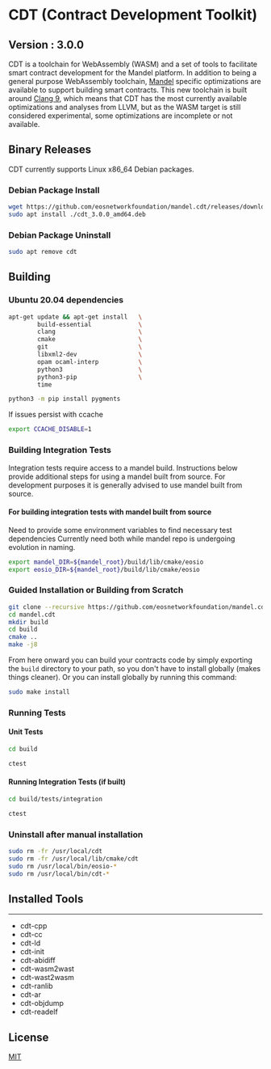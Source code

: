# CDT (Contract Development Toolkit)
## Version : 3.0.0

CDT is a toolchain for WebAssembly (WASM) and a set of tools to facilitate smart contract development for the Mandel platform. In addition to being a general purpose WebAssembly toolchain, [Mandel](https://github.com/eosnetworkfoundation/mandel) specific optimizations are available to support building smart contracts.  This new toolchain is built around [Clang 9](https://github.com/eosnetworkfoundation/cdt-llvm), which means that CDT has the most currently available optimizations and analyses from LLVM, but as the WASM target is still considered experimental, some optimizations are incomplete or not available.

## Binary Releases
CDT currently supports Linux x86_64 Debian packages.
### Debian Package Install
```sh
wget https://github.com/eosnetworkfoundation/mandel.cdt/releases/download/v3.0.0/cdt_3.0.0_amd64.deb
sudo apt install ./cdt_3.0.0_amd64.deb
```

### Debian Package Uninstall
```sh
sudo apt remove cdt
```

## Building

### Ubuntu 20.04 dependencies
```sh
apt-get update && apt-get install   \
        build-essential             \
        clang                       \
        cmake                       \
        git                         \
        libxml2-dev                 \
        opam ocaml-interp           \
        python3                     \
        python3-pip                 \
        time
```
```sh
python3 -m pip install pygments
```

If issues persist with ccache
```sh
export CCACHE_DISABLE=1
```

### Building Integration Tests

Integration tests require access to a mandel build.  Instructions below provide additional steps for using a mandel built from source.  For development purposes it is generally advised to use mandel built from source.

#### For building integration tests with mandel built from source

Need to provide some environment variables to find necessary test dependencies
Currently need both while mandel repo is undergoing evolution in naming.

```sh
export mandel_DIR=${mandel_root}/build/lib/cmake/eosio
export eosio_DIR=${mandel_root}/build/lib/cmake/eosio
```

### Guided Installation or Building from Scratch
```sh
git clone --recursive https://github.com/eosnetworkfoundation/mandel.cdt
cd mandel.cdt
mkdir build
cd build
cmake ..
make -j8
```

From here onward you can build your contracts code by simply exporting the `build` directory to your path, so you don't have to install globally (makes things cleaner).
Or you can install globally by running this command:

```sh
sudo make install
```

### Running Tests

#### Unit Tests
```sh
cd build

ctest
```

#### Running Integration Tests (if built)
```sh
cd build/tests/integration

ctest
```

### Uninstall after manual installation

```sh
sudo rm -fr /usr/local/cdt
sudo rm -fr /usr/local/lib/cmake/cdt
sudo rm /usr/local/bin/eosio-*
sudo rm /usr/local/bin/cdt-*
```

## Installed Tools
---
* cdt-cpp
* cdt-cc
* cdt-ld
* cdt-init
* cdt-abidiff
* cdt-wasm2wast
* cdt-wast2wasm
* cdt-ranlib
* cdt-ar
* cdt-objdump
* cdt-readelf

## License

[MIT](./LICENSE)